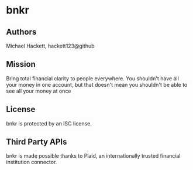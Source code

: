 # bnkr

## Authors

Michael Hackett, hackett123@github

## Mission

Bring total financial clarity to people everywhere. You shouldn't have all your money in one account, but that doesn't mean you shouldn't be able to see all your money at once

## License

bnkr is protected by an ISC license.

## Third Party APIs

bnkr is made possible thanks to Plaid, an internationally trusted financial institution connector.
